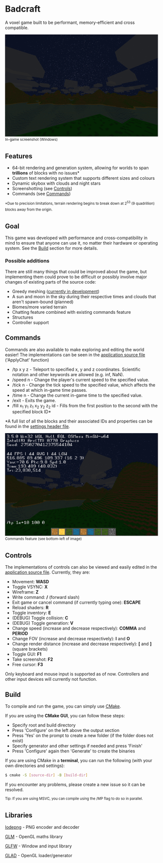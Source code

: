 # Badcraft
A voxel game built to be performant, memory-efficient and cross compatible.

<img src="markdown/main.png"/>
<sup>In-game screenshot (Windows)</sup>

## Features
- 64-bit rendering and generation system, allowing for worlds to span **trillions** of blocks with no issues*
- Custom text rendering system that supports different sizes and colours
- Dynamic skybox with clouds and night stars
- Screenshotting (see [Controls](https://github.com/mahdialmusaad/badcraft/tree/main?tab=readme-ov-file#controls))
- Commands (see [Commands](https://github.com/mahdialmusaad/badcraft/tree/main?tab=readme-ov-file#commands))

<sup>\*Due to precision limitations, terrain rendering begins to break down at 2<sup>53</sup> (9 quadrillion) blocks away from the origin.</sup>

## Goal
This game was developed with performance and cross-compatibility in mind to ensure that anyone can use it, no matter their hardware or operating system.
See the [Build](https://github.com/mahdialmusaad/badcraft/tree/main?tab=readme-ov-file#build) section for more details.

### Possible additions
There are still many things that could be improved about the game, but implementing them could prove to be difficult or possibly involve major changes of existing parts of the source code:
- Greedy meshing ([currently in development](https://github.com/mahdialmusaad/badcraft/blob/main/src/World/Chunk.cpp))
- A sun and moon in the sky during their respective times and clouds that aren't spawn-bound (planned)
- Biomes/more varied terrain
- Chatting feature combined with existing commands feature
- Structures
- Controller support

## Commands
Commands are also available to make exploring and editing the world easier! The implementations can be seen in the [application source file](https://github.com/mahdialmusaad/badcraft/blob/main/src/Utility/Application.cpp) ('ApplyChat' function)
- /tp x y z - Teleport to specified x, y and z coordinates. Scientific notation and other keywords are allowed (e.g. inf, NaN).
- /speed n - Change the player's current speed to the specified value.
- /tick n - Change the tick speed to the specified value, which affects the speed at which in-game time passes.
- /time n - Change the current in-game time to the specified value.
- /exit - Exits the game.
- /fill x<sub>1</sub> y<sub>1</sub> z<sub>1</sub>  x<sub>2</sub> y<sub>2</sub> z<sub>2</sub> id - Fills from the first position to the second with the specified block ID*

\*A full list of all the blocks and their associated IDs and properties can be found in the [settings header file](https://github.com/mahdialmusaad/badcraft/blob/main/src/World/Generation/Settings.hpp).

<img src="markdown/cmd.png"></img>
<sup>Commands feature (see bottom-left of image)</sup>

## Controls
The implementations of controls can also be viewed and easily edited in the [application source file](https://github.com/mahdialmusaad/badcraft/blob/main/src/Utility/Application.cpp). Currently, they are:
- Movement: **WASD**
- Toggle VSYNC: **X**
- Wireframe: **Z**
- Write command: **/** (forward slash)
- Exit game or cancel command (if currently typing one): **ESCAPE**
- Reload shaders: **R**
- Toggle inventory: **E**
- (DEBUG) Toggle collision: **C**
- (DEBUG) Toggle generation: **V**
- Change speed (increase and decrease respectively): **COMMA** and **PERIOD**
- Change FOV (increase and decrease respectively): **I** and **O**
- Change render distance (increase and decrease respectively): **[** and **]** (square brackets)
- Toggle GUI: **F1**
- Take screenshot: **F2**
- Free cursor: **F3**

Only keyboard and mouse input is supported as of now. Controllers and other input devices will currently not function.

## Build
To compile and run the game, you can simply use [CMake](https://cmake.org/).

If you are using the **CMake GUI**, you can follow these steps:
- Specify root and build directory
- Press 'Configure' on the left above the output section
- Press 'Yes' on the prompt to create a new folder (if the folder does not exist)
- Specify generator and other settings if needed and press 'Finish'
- Press 'Configure' again then 'Generate' to create the binaries

If you are using CMake in a **terminal**, you can run the following (with your own directories and settings):

```bash
$ cmake -S [source-dir] -B [build-dir]
```

If you encounter any problems, please create a new issue so it can be resolved.

<sup>Tip: If you are using MSVC, you can compile using the /MP flag to do so in parallel.</sup>

## Libraries
[lodepng](https://github.com/lvandeve/lodepng) - PNG encoder and decoder

[GLM](https://github.com/icaven/glm) - OpenGL maths library

[GLFW](https://github.com/glfw/glfw) - Window and input library

[GLAD](https://github.com/Dav1dde/glad) - OpenGL loader/generator
